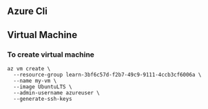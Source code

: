 ## Azure Cli

## Virtual Machine
### To create virtual machine
```
az vm create \
  --resource-group learn-3bf6c57d-f2b7-49c9-9111-4ccb3cf6006a \
  --name my-vm \
  --image UbuntuLTS \
  --admin-username azureuser \
  --generate-ssh-keys
```

